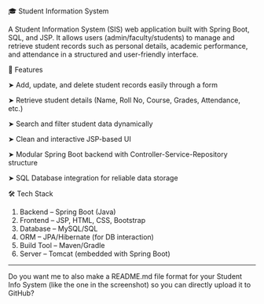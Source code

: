 
🎓 Student Information System

A Student Information System (SIS) web application built with Spring Boot, SQL, and JSP.
It allows users (admin/faculty/students) to manage and retrieve student records such as personal details, academic performance, and attendance in a structured and user-friendly interface.

📍 Features

➤ Add, update, and delete student records easily through a form

➤ Retrieve student details (Name, Roll No, Course, Grades, Attendance, etc.)

➤ Search and filter student data dynamically

➤ Clean and interactive JSP-based UI

➤ Modular Spring Boot backend with Controller-Service-Repository structure

➤ SQL Database integration for reliable data storage


🛠 Tech Stack

1. Backend – Spring Boot (Java)
2. Frontend – JSP, HTML, CSS, Bootstrap
3. Database – MySQL/SQL
4. ORM – JPA/Hibernate (for DB interaction)
5. Build Tool – Maven/Gradle
6. Server – Tomcat (embedded with Spring Boot)




---

Do you want me to also make a README.md file format for your Student Info System (like the one in the screenshot) so you can directly upload it to GitHub?
